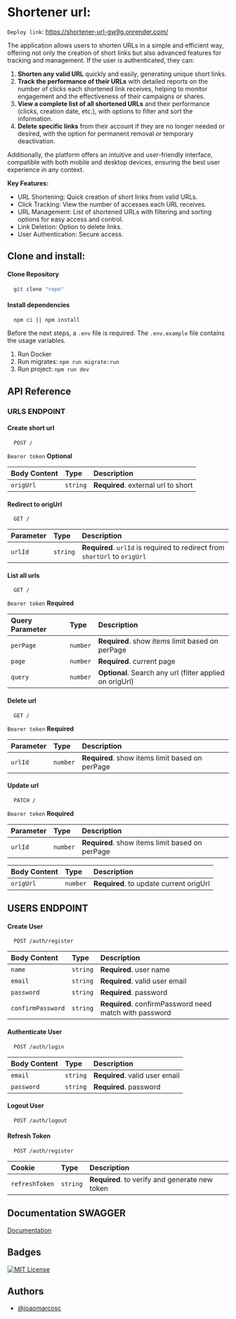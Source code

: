 
# **Shortener url:**

`Deploy link`: https://shortener-url-gw9g.onrender.com/

The application allows users to shorten URLs in a simple and efficient way, offering not only the creation of short links but also advanced features for tracking and management. If the user is authenticated, they can:

1. **Shorten any valid URL** quickly and easily, generating unique short links.
2. **Track the performance of their URLs** with detailed reports on the number of clicks each shortened link receives, helping to monitor engagement and the effectiveness of their campaigns or shares.
3. **View a complete list of all shortened URLs** and their performance (clicks, creation date, etc.), with options to filter and sort the information.
4. **Delete specific links** from their account if they are no longer needed or desired, with the option for permanent removal or temporary deactivation.

Additionally, the platform offers an intuitive and user-friendly interface, compatible with both mobile and desktop devices, ensuring the best user experience in any context.

**Key Features:**

- URL Shortening: Quick creation of short links from valid URLs.
- Click Tracking: View the number of accesses each URL receives.
- URL Management: List of shortened URLs with filtering and sorting options for easy access and control.
- Link Deletion: Option to delete links.
- User Authentication: Secure access.

## Clone and install:


#### Clone Repository
```bash
  git clone "repo"
```

#### Install dependencies
```bash
  npm ci || npm install
```

Before the next steps, a `.env` file is required. The `.env.example` file contains the usage variables.

1. Run Docker
2. Run migrates: ```npm run migrate:run```
2. Run project: ```npm run dev```

## API Reference

### URLS ENDPOINT

#### Create short url

```http
  POST /
```
`Bearer token` **Optional**   

| Body Content       | Type     | Description                         
| :--------    |:------- | :----------------------------------
| `origUrl`    |`string` | **Required**. external url to short 

#### Redirect to origUrl

```http
  GET /
```

| Parameter | Type        | Description                       |
| :-------- | :-------    | :-------------------------------- |
| `urlId`   | `string` | **Required**. `urlId` is required to redirect from `shortUrl` to `origUrl` |


#### List all urls

```http
  GET /
```
`Bearer token` **Required**


| Query Parameter      | Type     | Description                  |  
| :--------    |:------- | :---------------------------------- |
| `perPage`    |`number` | **Required**. show items limit based on perPage      |
| `page`    |`number` | **Required**. current page     |
| `query`    |`number` | **Optional**. Search any url (filter applied on origUrl)     |



#### Delete url

```http
  GET /
```
`Bearer token` **Required**


| Parameter    | Type    | Description                                              |  
| :--------    |:------- | :---------------------------------- |
| `urlId`      |`number` |    **Required**. show items limit based on perPage      |


#### Update url

```http
  PATCH /
```
`Bearer token` **Required**


| Parameter    | Type    | Description                                              |  
| :--------    |:------- | :---------------------------------- |
| `urlId`      |`number` |    **Required**. show items limit based on perPage      |


| Body Content    | Type    | Description                                              |  
| :--------    |:------- | :---------------------------------- |
| `origUrl`      |`number` |    **Required**. to update current origUrl    |


## USERS ENDPOINT


#### Create User

```http
  POST /auth/register
```
| Body Content       | Type     | Description                       |  
| :--------    |:------- | :----------------------------------   |
| `name`    |`string` | **Required**. user name  |
| `email`    |`string` | **Required**. valid user email  |
| `password`    |`string` | **Required**. password  |
| `confirmPassword`    |`string` | **Required**. confirmPassword need match with password  |



#### Authenticate User

```http
  POST /auth/login
```
| Body Content       | Type     | Description                       |  
| :--------    |:------- | :----------------------------------   |
| `email`    |`string` | **Required**. valid user email  |
| `password`    |`string` | **Required**. password  |




#### Logout User

```http
  POST /auth/logout
```



#### Refresh Token

```http
  POST /auth/register
```
| Cookie     | Type     | Description                       |  
| :--------    |:------- | :----------------------------------   |
| `refreshToken`    |`string` | **Required**. to verify and generate new token  |



## Documentation SWAGGER

[Documentation](https://shortener-url-gw9g.onrender.com/documentation#/)


## Badges


[![MIT License](https://img.shields.io/badge/License-MIT-green.svg)](https://choosealicense.com/licenses/mit/)

## Authors

- [@joaomarcosc](https://www.github.com/joaomarcosc)

